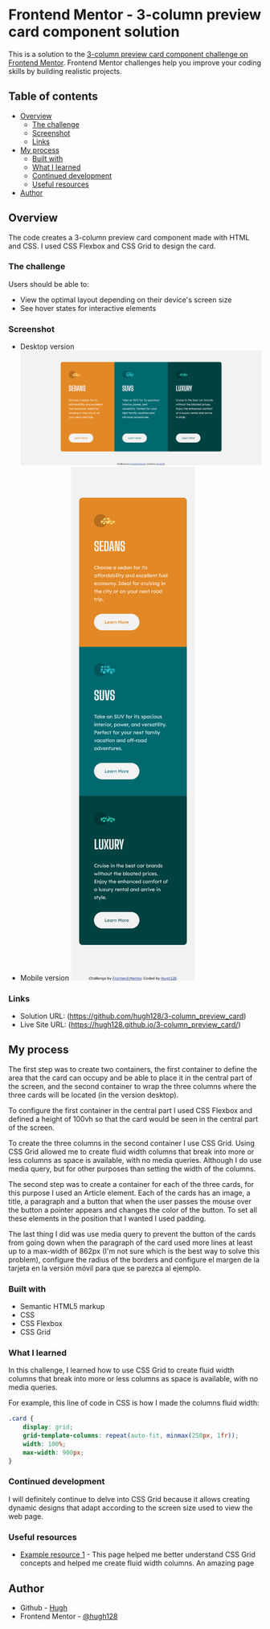 # Frontend Mentor - 3-column preview card component solution

This is a solution to the [3-column preview card component challenge on Frontend Mentor](https://www.frontendmentor.io/challenges/3column-preview-card-component-pH92eAR2-). Frontend Mentor challenges help you improve your coding skills by building realistic projects. 

## Table of contents

- [Overview](#overview)
  - [The challenge](#the-challenge)
  - [Screenshot](#screenshot)
  - [Links](#links)
- [My process](#my-process)
  - [Built with](#built-with)
  - [What I learned](#what-i-learned)
  - [Continued development](#continued-development)
  - [Useful resources](#useful-resources)
- [Author](#author)

## Overview
The code creates a 3-column preview card component made with HTML and CSS. I used CSS Flexbox and CSS Grid to design the card.

### The challenge

Users should be able to:

- View the optimal layout depending on their device's screen size
- See hover states for interactive elements

### Screenshot

- Desktop version
![](./images/screenshots/screenshot_desktop.png)
- Mobile version
![](./images/screenshots/screenshot_mobile.png)

### Links

- Solution URL: (https://github.com/hugh128/3-column_preview_card)
- Live Site URL: (https://hugh128.github.io/3-column_preview_card/)

## My process

The first step was to create two containers, the first container to define the area that the card can occupy and be able to place it in the central part of the screen, and the second container to wrap the three columns where the three cards will be located (in the version desktop).

To configure the first container in the central part I used CSS Flexbox and defined a height of 100vh so that the card would be seen in the central part of the screen.

To create the three columns in the second container I use CSS Grid. Using CSS Grid allowed me to create fluid width columns that break into more or less columns as space is available, with no media queries. Although I do use media query, but for other purposes than setting the width of the columns.

The second step was to create a container for each of the three cards, for this purpose I used an Article element. Each of the cards has an image, a title, a paragraph and a button that when the user passes the mouse over the button a pointer appears and changes the color of the button. To set all these elements in the position that I wanted I used padding.

The last thing I did was use media query to prevent the button of the cards from going down when the paragraph of the
card used more lines at least up to a max-width of 862px (I'm not sure which is the best way to solve this problem), configure the radius of the borders and configure el margen de la tarjeta en la versión móvil para que se parezca al ejemplo.

### Built with

- Semantic HTML5 markup
- CSS
- CSS Flexbox
- CSS Grid


### What I learned

In this challenge, I learned how to use CSS Grid to create fluid width columns that break into more or less columns as space is available, with no media queries.

For example, this line of code in CSS is how I made the columns fluid width:

```css
.card {
    display: grid;
    grid-template-columns: repeat(auto-fit, minmax(250px, 1fr));
    width: 100%;
    max-width: 900px;
}
```

### Continued development

I will definitely continue to delve into CSS Grid because it allows creating dynamic designs that adapt according to the screen size used to view the web page.

### Useful resources

- [Example resource 1](https://css-tricks.com/snippets/css/complete-guide-grid/#fluid-columns-snippet) - This page helped me better understand CSS Grid concepts and helped me create fluid width columns. An amazing page

## Author

- Github - [Hugh](https://github.com/hugh128)
- Frontend Mentor - [@hugh128](https://www.frontendmentor.io/profile/hugh128)
